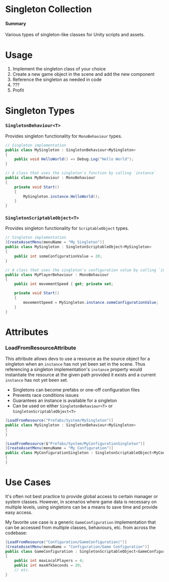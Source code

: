 # Singleton Collection
#### Summary
Various types of singleton-like classes for Unity scripts and assets.

# Usage
1. Implement the singleton class of your choice
2. Create a new game object in the scene and add the new component
3. Reference the singleton as needed in code
4. ???
5. Profit

# Singleton Types
### `SingletonBehaviour<T>`
Provides singleton functionality for `MonoBehaviour` types.
```c#
// Singleton implementation
public class MySingleton : SingletonBehaviour<MySingleton> 
{
    public void HelloWorld() => Debug.Log("Hello World");
}

// A class that uses the singleton's function by calling `instance`
public class MyBehaviour : MonoBehaviour
{
    private void Start()
    {
        MySingleton.instance.HelloWorld();
    }
} 
```

### `SingletonScriptableObject<T>`
Provides singleton functionality for `ScriptableObject` types.

```c#
// Singleton implementation
[CreateAssetMenu(menuName = "My Singleton")]
public class MySingleton : SingletonScriptableObject<MySingleton> 
{
    public int someConfigurationValue = 20;
}

// A class that uses the singleton's configuration value by calling `instance`
public class MyPlayerBehaviour : MonoBehaviour 
{
    public int movementSpeed { get; private set;

    private void Start()
    {
        movementSpeed = MySingleton.instance.someConfigurationValue;
    }
}
```

# Attributes
### LoadFromResourceAttribute
This attribute allows devs to use a resource as the source object for a singleton when an `instance` has not yet been set in the scene. Thus referencing a singleton implementation's `instance` property would instantiate the resource at the given path provided it exists and a current `instance` has not yet been set.
- Singletons can become prefabs or one-off configuration files
- Prevents race conditions issues
- Guarantees an instance is available for a singleton
- Can be used on either `SingletonBehaviour<T>` or `SingletonScriptableObject<T>`

```c#
[LoadFromResource("Prefabs/System/MySingleton")]
public class MySingleton : SingletonBehaviour<MySingleton>
{
}

[LoadFromResource($"Prefabs/System/MyConfigurationSingleton")]
[CreateAssetMenu(menuName = "My Configuration")]
public class MyConfigurationSingleton : SingletonScriptableObject<MyConfigurationSingleton>
{
}
```

# Use Cases
It's often not best practice to provide global access to certain manager or system classes. However, in scenarios where game data is necessary on multiple levels, using singletons can be a means to save time and provide easy access.

My favorite use case is a generic `GameConfiguration` implementation that can be accessed from multiple classes, behaviours, etc. from across the codebase:
```c#
[LoadFromResource("Configuration/GameConfiguration)")]
[CreateAssetMenu(menuName = "Configuration/Game Configuration")]
public class GameConfiguration : SingletonScriptableObject<GameConfiguration>
{
    public int maxLocalPlayers = 4;
    public int maxAfkSeconds = 20; 
    // etc. 
}
```
